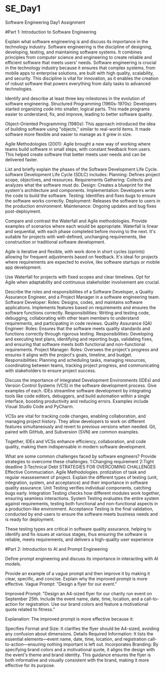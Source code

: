 # SE_Day1
Software Engineering Day1 Assignment

#Part 1: Introduction to Software Engineering

Explain what software engineering is and discuss its importance in the technology industry.
Software engineering is the discipline of designing, developing, testing, and maintaining software systems. It combines principles from computer science and engineering to create reliable and efficient software that meets users' needs. Software engineering is crucial in the technology industry because it ensures that complex systems, from mobile apps to enterprise solutions, are built with high quality, scalability, and security. This discipline is vital for innovation, as it enables the creation of robust software that powers everything from daily tasks to advanced technologies.







Identify and describe at least three key milestones in the evolution of software engineering.
Structured Programming (1960s-1970s): Developers started organizing code into smaller, logical parts. This made programs easier to understand, fix, and improve, leading to better software quality.

Object-Oriented Programming (1980s): This approach introduced the idea of building software using "objects," similar to real-world items. It made software more flexible and easier to manage as it grew in size.

Agile Methodologies (2001): Agile brought a new way of working where teams build software in small steps, with constant feedback from users. This helped create software that better meets user needs and can be delivered faster.


List and briefly explain the phases of the Software Development Life Cycle.
software Development Life Cycle (SDLC) includes:
Planning: Defines project scope, objectives, and resources.
Requirements Gathering: Collects and analyzes what the software must do.
Design: Creates a blueprint for the system's architecture and components.
Implementation: Developers write the code to build the software.
Testing: Identifies and fixes bugs to ensure the software works correctly.
Deployment: Releases the software to users in the production environment.
Maintenance: Ongoing updates and bug fixes post-deployment.

Compare and contrast the Waterfall and Agile methodologies. Provide examples of scenarios where each would be appropriate.
Waterfall is linear and sequential, with each phase completed before moving to the next. It's suitable for projects with well-defined, unchanging requirements, like construction or traditional software development.

Agile is iterative and flexible, with work done in short cycles (sprints) allowing for frequent adjustments based on feedback. It's ideal for projects where requirements are expected to evolve, like software startups or mobile app development.

Use Waterfall for projects with fixed scopes and clear timelines. Opt for Agile when adaptability and continuous stakeholder involvement are crucial.

Describe the roles and responsibilities of a Software Developer, a Quality Assurance Engineer, and a Project Manager in a software engineering team.
Software Developer:
Roles: Designs, codes, and maintains software applications. Implements features based on requirements and ensures the software functions correctly.
Responsibilities: Writing and testing code, debugging, collaborating with other team members to understand requirements, and participating in code reviews.
Quality Assurance (QA) Engineer:
Roles: Ensures that the software meets quality standards and functions correctly through rigorous testing.
Responsibilities: Developing and executing test plans, identifying and reporting bugs, validating fixes, and ensuring that software meets both functional and non-functional requirements.
Project Manager:
Roles: Oversees the project's progress and ensures it aligns with the project's goals, timeline, and budget.
Responsibilities: Planning and scheduling tasks, managing resources, coordinating between teams, tracking project progress, and communicating with stakeholders to ensure project success.


Discuss the importance of Integrated Development Environments (IDEs) and Version Control Systems (VCS) in the software development process. Give examples of each.
IDEs streamline software development by integrating tools like code editors, debuggers, and build automation within a single interface, boosting productivity and reducing errors. Examples include Visual Studio Code and PyCharm.

VCSs are vital for tracking code changes, enabling collaboration, and managing project history. They allow developers to work on different features simultaneously and revert to previous versions when needed. Git, paired with GitHub, and Subversion (SVN) are common examples.

Together, IDEs and VCSs enhance efficiency, collaboration, and code quality, making them indispensable in modern software development.

What are some common challenges faced by software engineers? Provide strategies to overcome these challenges.
1:Changing requirement
2:Tight deadline
3:Technical Debt
STRATEGIES FOR OVERCOMING CHALLENGES
Effective Commuciation.
Agile Methodologies.
protization of task and regular reassesement of project.
Explain the different types of testing (unit, integration, system, and acceptance) and their importance in software quality assurance.
Unit Testing verifies individual components, catching bugs early. Integration Testing checks how different modules work together, ensuring seamless interactions. System Testing evaluates the entire system against requirements, testing both functional and non-functional aspects in a production-like environment. Acceptance Testing is the final validation, conducted by end-users to ensure the software meets business needs and is ready for deployment.

These testing types are critical in software quality assurance, helping to identify and fix issues at various stages, thus ensuring the software is reliable, meets requirements, and delivers a high-quality user experience


#Part 2: Introduction to AI and Prompt Engineering


Define prompt engineering and discuss its importance in interacting with AI models.


Provide an example of a vague prompt and then improve it by making it clear, specific, and concise. Explain why the improved prompt is more effective.
Vague Prompt:
"Design a flyer for our event."

Improved Prompt:
"Design an A4-sized flyer for our charity run event on September 25th. Include the event name, date, time, location, and a call-to-action for registration. Use our brand colors and feature a motivational quote related to fitness."

Explanation:
The improved prompt is more effective because it:

Specifies Format and Size: It clarifies the flyer should be A4-sized, avoiding any confusion about dimensions.
Details Required Information: It lists the essential elements—event name, date, time, location, and registration call-to-action—ensuring nothing important is left out.
Incorporates Branding: By specifying brand colors and a motivational quote, it aligns the design with the event's theme and brand identity.
This guidance ensures the flyer is both informative and visually consistent with the brand, making it more effective for its purpose.

